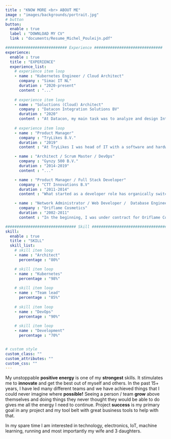 ```yaml
---
title : "KNOW MORE <br> ABOUT ME"
image : "images/backgrounds/portrait.jpg"
# button
button:
  enable : true
  label : "DOWNLOAD MY CV"
  link : "documents/Resume_Michel_Pouleijn.pdf"

########################### Experience ##############################
experience:
  enable : true
  title : "EXPERIENCE"
  experience_list:
    # experience item loop
    - name : "Kubernetes Engineer / Cloud Architect"
      company : "Simac IT NL"
      duration : "2020-present"
      content : "..."
      
    # experience item loop
    - name : "Soluctions (Cloud) Architect"
      company : "Datacon Integration Solutions BV"
      duration : "2020"
      content : "At Datacon, my main task was to analyze and design Integration Platform as a Service (iPaaS) solutions based on the customer architecture. Depending on customer needs, Datacon could offer a Boomi, Mule, Azure IS or Informatica iPaaS solution. Datacon has also developed a monitoring and logging platform based on the ELK stack and hosted in a Kubernetes environment."
      
    # experience item loop
    - name : "Product Manager"
      company : "TryLikes B.V."
      duration : "2019"
      content : "At TryLikes I was head of IT with a software and hardware department. The teams worked all over the world. The company had a young and startup-like culture, flexibility, quick thinking and decision making is an essential skill. Within all ad hock tasks I structured and stabilized the development teams, which resulted in a more stable product. When this was done, we were able to add new products and propositions for the IoT market, such as WiFi Tab and Way Finding."

    - name : "Architect / Scrum Master / DevOps"
      company : "Gynzy 500 B.V."
      duration : "2014-2019"
      content : "..."

    - name : "Product Manager / Full Stack Developer"
      company : "CTT Innovations B.V"
      duration : "2011-2014"
      content : "What started as a developer role has organically switched to a management role within 6 months. With development teams around the world, clear communication and flexible hours were essential skills. I was responsible for multiple projects in different markets. The largest project was Joyn Daycare which is now known as WeDayDare. At this time, the nurseries were under great pressure from government changes and the press. After marketing research, we decided to create a program that reduces the pressure on childcare workers (less paperwork) and gives parents more insight and involvement in what happens if their child stays in daycare."

    - name : "Network Administrator / Web Developer /  Database Engineer"
      company : "Oriflame Cosmetics"
      duration : "2002-2011"
      content : "In the beginning, I was under contract for Oriflame Cosmetics and Oriflame International. For the international side, I was part of the system administrators that were migrating IBM I-series to Microsoft AD environment. At the same time, my colleagues and I started to create an online innovation center that was based in the Netherlands. In a while, we were able to create a small growth team of marketers, developers and UX designers. From that time on all the new online innovations where created and tested in the Netherlands. We developed, for example, an Online webshop with marketing tools for our sales managers and a community platform for our fans and consumers."

############################### Skill #################################
skill:
  enable : true
  title : "SKILL"
  skill_list:
    # skill item loop
    - name : "Architect"
      percentage : "80%"

    # skill item loop
    - name : "Kubernetes"
      percentage : "98%"
      
    # skill item loop
    - name : "Team lead"
      percentage : "85%"
      
    # skill item loop
    - name : "DevOps"
      percentage : "90%"
      
    # skill item loop
    - name : "Development"
      percentage : "70%"


# custom style
custom_class: "" 
custom_attributes: "" 
custom_css: ""
---
```


My unstoppable __positive energy__ is one of my **strongest** skills. It stimulates me to **innovate** and get the best out of myself and others. In the past 15+ years, I have led many different teams and we have achieved things that I could never imagine where **possible!** Seeing a person / team **grow** above themselves and doing things they never thought they would be able to do gives me all the energy I need to continue. Project **success** is my primary goal in any project and my tool belt with great business tools to help with that.

In my spare time I am interested in technology, electronics, IoT, machine learning, running and most importantly my wife and 3 daughters.